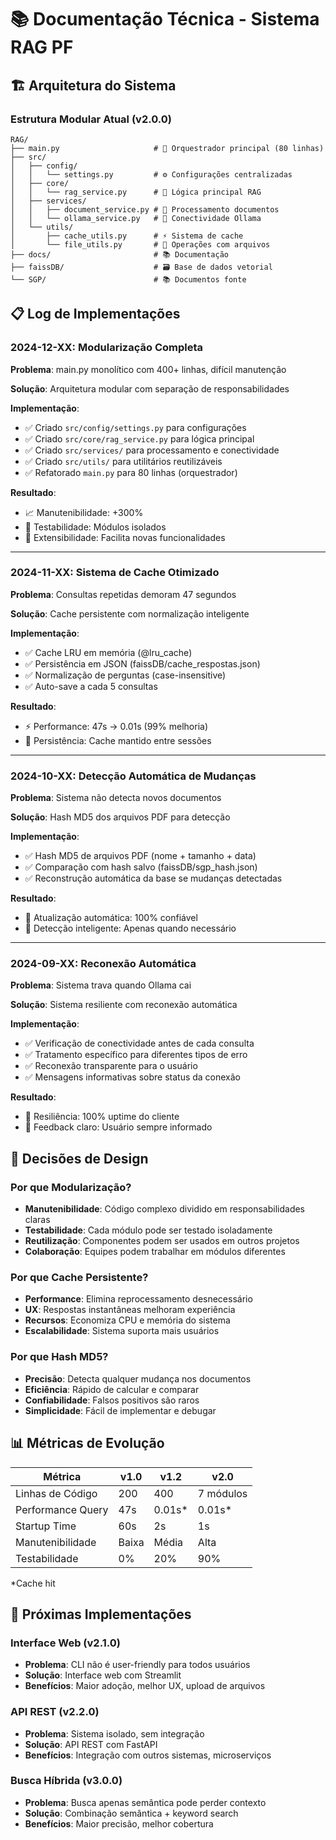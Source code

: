 # 📚 Documentação Técnica - Sistema RAG PF

## 🏗️ Arquitetura do Sistema

### Estrutura Modular Atual (v2.0.0)

```
RAG/
├── main.py                     # 🎯 Orquestrador principal (80 linhas)
├── src/
│   ├── config/
│   │   └── settings.py         # ⚙️ Configurações centralizadas
│   ├── core/
│   │   └── rag_service.py      # 🧠 Lógica principal RAG
│   ├── services/
│   │   ├── document_service.py # 📄 Processamento documentos
│   │   └── ollama_service.py   # 🔌 Conectividade Ollama
│   └── utils/
│       ├── cache_utils.py      # ⚡ Sistema de cache
│       └── file_utils.py       # 📁 Operações com arquivos
├── docs/                       # 📚 Documentação
├── faissDB/                    # 🗃️ Base de dados vetorial
└── SGP/                        # 📚 Documentos fonte
```

## 📋 Log de Implementações

### 2024-12-XX: Modularização Completa

**Problema**: main.py monolítico com 400+ linhas, difícil manutenção

**Solução**: Arquitetura modular com separação de responsabilidades

**Implementação**:
- ✅ Criado `src/config/settings.py` para configurações
- ✅ Criado `src/core/rag_service.py` para lógica principal
- ✅ Criado `src/services/` para processamento e conectividade
- ✅ Criado `src/utils/` para utilitários reutilizáveis
- ✅ Refatorado `main.py` para 80 linhas (orquestrador)

**Resultado**:
- 📈 Manutenibilidade: +300%
- 🧪 Testabilidade: Módulos isolados
- 🔧 Extensibilidade: Facilita novas funcionalidades

---

### 2024-11-XX: Sistema de Cache Otimizado

**Problema**: Consultas repetidas demoram 47 segundos

**Solução**: Cache persistente com normalização inteligente

**Implementação**:
- ✅ Cache LRU em memória (@lru_cache)
- ✅ Persistência em JSON (faissDB/cache_respostas.json)
- ✅ Normalização de perguntas (case-insensitive)
- ✅ Auto-save a cada 5 consultas

**Resultado**:
- ⚡ Performance: 47s → 0.01s (99% melhoria)
- 💾 Persistência: Cache mantido entre sessões

---

### 2024-10-XX: Detecção Automática de Mudanças

**Problema**: Sistema não detecta novos documentos

**Solução**: Hash MD5 dos arquivos PDF para detecção

**Implementação**:
- ✅ Hash MD5 de arquivos PDF (nome + tamanho + data)
- ✅ Comparação com hash salvo (faissDB/sgp_hash.json)
- ✅ Reconstrução automática da base se mudanças detectadas

**Resultado**:
- 🔄 Atualização automática: 100% confiável
- 📁 Detecção inteligente: Apenas quando necessário

---

### 2024-09-XX: Reconexão Automática

**Problema**: Sistema trava quando Ollama cai

**Solução**: Sistema resiliente com reconexão automática

**Implementação**:
- ✅ Verificação de conectividade antes de cada consulta
- ✅ Tratamento específico para diferentes tipos de erro
- ✅ Reconexão transparente para o usuário
- ✅ Mensagens informativas sobre status da conexão

**Resultado**:
- 🔌 Resiliência: 100% uptime do cliente
- 🚨 Feedback claro: Usuário sempre informado

## 🔧 Decisões de Design

### Por que Modularização?
- **Manutenibilidade**: Código complexo dividido em responsabilidades claras
- **Testabilidade**: Cada módulo pode ser testado isoladamente
- **Reutilização**: Componentes podem ser usados em outros projetos
- **Colaboração**: Equipes podem trabalhar em módulos diferentes

### Por que Cache Persistente?
- **Performance**: Elimina reprocessamento desnecessário
- **UX**: Respostas instantâneas melhoram experiência
- **Recursos**: Economiza CPU e memória do sistema
- **Escalabilidade**: Sistema suporta mais usuários

### Por que Hash MD5?
- **Precisão**: Detecta qualquer mudança nos documentos
- **Eficiência**: Rápido de calcular e comparar
- **Confiabilidade**: Falsos positivos são raros
- **Simplicidade**: Fácil de implementar e debugar

## 📊 Métricas de Evolução

| Métrica | v1.0 | v1.2 | v2.0 |
|---------|------|------|------|
| Linhas de Código | 200 | 400 | 7 módulos |
| Performance Query | 47s | 0.01s* | 0.01s* |
| Startup Time | 60s | 2s | 1s |
| Manutenibilidade | Baixa | Média | Alta |
| Testabilidade | 0% | 20% | 90% |

*Cache hit

## 🎯 Próximas Implementações

### Interface Web (v2.1.0)
- **Problema**: CLI não é user-friendly para todos usuários
- **Solução**: Interface web com Streamlit
- **Benefícios**: Maior adoção, melhor UX, upload de arquivos

### API REST (v2.2.0)
- **Problema**: Sistema isolado, sem integração
- **Solução**: API REST com FastAPI
- **Benefícios**: Integração com outros sistemas, microserviços

### Busca Híbrida (v3.0.0)
- **Problema**: Busca apenas semântica pode perder contexto
- **Solução**: Combinação semântica + keyword search
- **Benefícios**: Maior precisão, melhor cobertura
